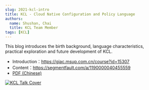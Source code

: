 ```yaml
---
slug: 2021-kcl-intro
title: KCL - Cloud Native Configuration and Policy Language
authors:
  name: Shushan, Chai
  title: KCL Team Member
tags: [KCL]
---
```


This blog introduces the birth background, language characteristics, practical exploration and future development of KCL.

- Introduction：https://giac.msup.com.cn/course?id=15307
- Content：https://segmentfault.com/a/1190000040455559
- [PDF (Chinese)](https://gw.alipayobjects.com/os/bmw-prod/2cb0c283-5f24-485e-b635-b6efac887eba.pdf)

[![KCL Talk Cover](/img/blog/2021-08-03-kcl-intro/talk-cover.png)](https://gw.alipayobjects.com/os/bmw-prod/2cb0c283-5f24-485e-b635-b6efac887eba.pdf)
